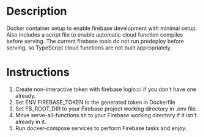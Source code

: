 # Description

Docker container setup to enable firebase development with minimal setup. Also includes a script file to enable automatic cloud function compiles before serving. The current firebase tools do not run predeploy before serving, so TypeScript cloud functions are not built appropriately.

# Instructions
1. Create non-interactive token with firebase login:ci if you don't have one already.
2. Set ENV FIREBASE_TOKEN to the generated token in Dockerfile
3. Set FB_ROOT_DIR to your Firebase project working directory in .env file.
4. Move serve-all-functions.sh to your Firebase working directory if it isn't already in it. 
5. Run docker-compose services to perform Firebase tasks and enjoy. 